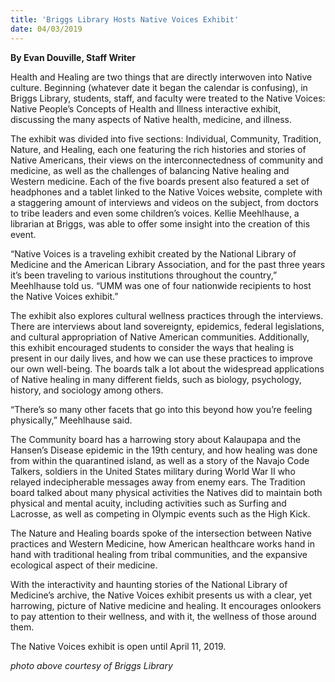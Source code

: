 ```yaml
---
title: 'Briggs Library Hosts Native Voices Exhibit'
date: 04/03/2019
---
```


**By Evan Douville, Staff Writer**

Health and Healing are two things that are directly interwoven into Native culture. Beginning (whatever date it began the calendar is confusing), in Briggs Library, students, staff, and faculty were treated to the Native Voices: Native People’s Concepts of Health and Illness interactive exhibit, discussing the many aspects of Native health, medicine, and illness.

The exhibit was divided into five sections: Individual, Community, Tradition, Nature, and Healing, each one featuring the rich histories and stories of Native Americans, their views on the interconnectedness of community and medicine, as well as the challenges of balancing Native healing and Western medicine. Each of the five boards present also featured a set of headphones and a tablet linked to the Native Voices website, complete with a staggering amount of interviews and videos on the subject, from doctors to tribe leaders and even some children’s voices. Kellie Meehlhause, a librarian at Briggs, was able to offer some insight into the creation of this event.

“Native Voices is a traveling exhibit created by the National Library of Medicine and the American Library Association, and for the past three years it’s been traveling to various institutions throughout the country,” Meehlhause told us. “UMM was one of four nationwide recipients to host the Native Voices exhibit.”

The exhibit also explores cultural wellness practices through the interviews. There are interviews about land sovereignty, epidemics, federal legislations, and cultural appropriation of Native American communities. Additionally, this exhibit encouraged students to consider the ways that healing is present in our daily lives, and how we can use these practices to improve our own well-being. The boards talk a lot about the widespread applications of Native healing in many different fields, such as biology, psychology, history, and sociology among others. 

“There’s so many other facets that go into this beyond how you’re feeling physically,” Meehlhause said.

The Community board has a harrowing story about Kalaupapa and the Hansen’s Disease epidemic in the 19th century, and how healing was done from within the quarantined island, as well as a story of the Navajo Code Talkers, soldiers in the United States military during World War II who relayed indecipherable messages away from enemy ears. The Tradition board talked about many physical activities the Natives did to maintain both physical and mental acuity, including activities such as Surfing and Lacrosse, as well as competing in Olympic events such as the High Kick.

The Nature and Healing boards spoke of the intersection between Native practices and Western Medicine, how American healthcare works hand in hand with traditional healing from tribal communities, and the expansive ecological aspect of their medicine.

With the interactivity and haunting stories of the National Library of Medicine’s archive, the Native Voices exhibit presents us with a clear, yet harrowing, picture of Native medicine and healing. It encourages onlookers to pay attention to their wellness, and with it, the wellness of those around them. 

The Native Voices exhibit is open until April 11, 2019.

_photo above courtesy of Briggs Library_